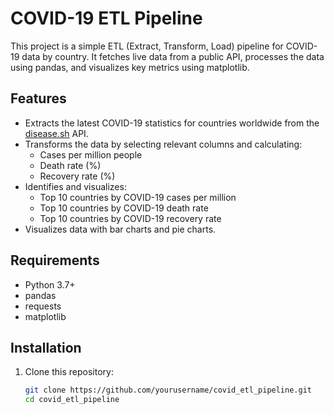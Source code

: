 # COVID-19 ETL Pipeline

This project is a simple ETL (Extract, Transform, Load) pipeline for COVID-19 data by country. It fetches live data from a public API, processes the data using pandas, and visualizes key metrics using matplotlib.

## Features

- Extracts the latest COVID-19 statistics for countries worldwide from the [disease.sh](https://disease.sh/) API.
- Transforms the data by selecting relevant columns and calculating:
  - Cases per million people
  - Death rate (%)
  - Recovery rate (%)
- Identifies and visualizes:
  - Top 10 countries by COVID-19 cases per million
  - Top 10 countries by COVID-19 death rate
  - Top 10 countries by COVID-19 recovery rate
- Visualizes data with bar charts and pie charts.

## Requirements

- Python 3.7+
- pandas
- requests
- matplotlib

## Installation

1. Clone this repository:
   ```bash
   git clone https://github.com/yourusername/covid_etl_pipeline.git
   cd covid_etl_pipeline
   ```
   

